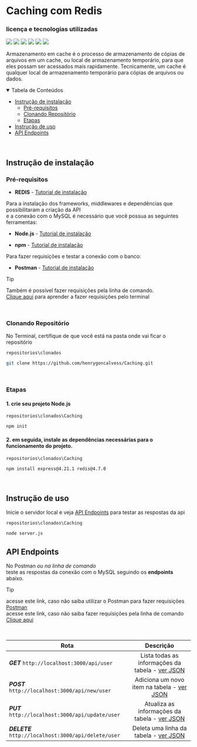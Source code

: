 # Caching com Redis

### licença e tecnologias utilizadas

<img src="https://img.shields.io/github/license/henrygoncalvess/Caching?style=for-the-badge&labelColor=gray&color=97ca00"> <a href="https://expressjs.com/pt-br/"><img src="https://img.shields.io/badge/express-4.21.1-000000?style=for-the-badge&logo=express&logoColor=black&labelColor=gray"></a> <a href="https://nodejs.org/pt"><img src="https://img.shields.io/badge/node-20.16.0-5FA04E?style=for-the-badge&logo=node.js&logoColor=5FA04E&labelColor=gray"></a> <a href="https://docs.npmjs.com"><img src="https://img.shields.io/badge/npm-10.8.2-CB3837?style=for-the-badge&logo=npm&logoColor=CB3837&labelColor=gray"></a> <a href="https://learning.postman.com/docs/introduction/overview/"><img src="https://img.shields.io/badge/postman-11.16.0-FF6C37?style=for-the-badge&logo=postman&logoColor=FF6C37&labelColor=gray"></a> <a href="https://redis.io/"><img src="https://img.shields.io/badge/redis-4.7.0-FF4438?style=for-the-badge&logo=redis&logoColor=FF4438&labelColor=gray"></a>

Armazenamento em cache é o processo de armazenamento de cópias de arquivos em um cache, ou local de armazenamento temporário, para que eles possam ser acessados mais rapidamente. Tecnicamente, um cache é qualquer local de armazenamento temporário para cópias de arquivos ou dados.
  
<details open="open">
<summary>Tabela de Conteúdos</summary>
  
- [Instrução de instalação](#instrução-de-instalação)
  - [Pré-requisitos](#pré-requisitos)
  - [Clonando Repositório](#clonando-repositório)
  - [Etapas](#etapas)
- [Instrução de uso](#instrução-de-uso)
- [API Endpoints](#api-endpoints)

</details>

<br>

## Instrução de instalação

### Pré-requisitos
- **REDIS** - [Tutorial de instalação]()

Para a instalação dos frameworks, middlewares e dependências que possibilitaram a criação da API  
e a conexão com o MySQL é necessário que você possua as seguintes ferramentas:

- **Node.js** - [Tutorial de instalação](https://nodejs.org/pt)

- **npm** - [Tutorial de instalação](https://docs.npmjs.com/downloading-and-installing-node-js-and-npm)

Para fazer requisições e testar a conexão com o banco:
- **Postman** - [Tutorial de instalação](https://www.postman.com/downloads/)

> [!tip]
> Também é possível fazer requisições pela linha de comando.  
[Clique aqui](https://www.campuscode.com.br/conteudos/comandos-curl-para-testar-requisicoes-api) para aprender a fazer requisições pelo terminal

<br>

### Clonando Repositório
No Terminal, certifique de que você está na pasta onde vai ficar o repositório

```repositorios\clonados```
``` bash
git clone https://github.com/henrygoncalvess/Caching.git
```

<br>

### Etapas

#### 1. crie seu projeto Node.js

`repositorios\clonados\Caching`
``` bash
npm init
```

#### 2. em seguida, instale as dependências necessárias para o funcionamento do projeto.

`repositorios\clonados\Caching`
``` bash
npm install express@4.21.1 redis@4.7.0
```

<br>

## Instrução de uso

Inicie o servidor local e veja [API Endpoints](#api-endpoints) para testar as respostas da api

`repositorios\clonados\Caching`
``` bash
node server.js
```

## API Endpoints

No Postman *ou na linha de comando*  
teste as respostas da conexão com o MySQL seguindo os **endpoints** abaixo.

> [!tip]
> acesse este link, caso não saiba utilizar o Postman para fazer requisições [Postman](https://learning.postman.com/docs/introduction/overview/)  
> acesse este link, caso não saiba fazer requisições pela linha de comando [Clique aqui](https://www.campuscode.com.br/conteudos/comandos-curl-para-testar-requisicoes-api)

<br>

Rota | Descrição
--- | :---:
***GET*** ` http://localhost:3000/api/user ` | Lista todas as informações da tabela - [ver JSON](#get---response)
***POST*** ` http://localhost:3000/api/new/user ` | Adiciona um novo item na tabela - [ver JSON](#post---request)
***PUT*** ` http://localhost:3000/api/update/user ` | Atualiza as informações da tabela - [ver JSON](#put---request)
***DELETE*** ` http://localhost:3000/api/delete/user ` | Deleta uma linha da tabela - [ver JSON](#delete---request)
